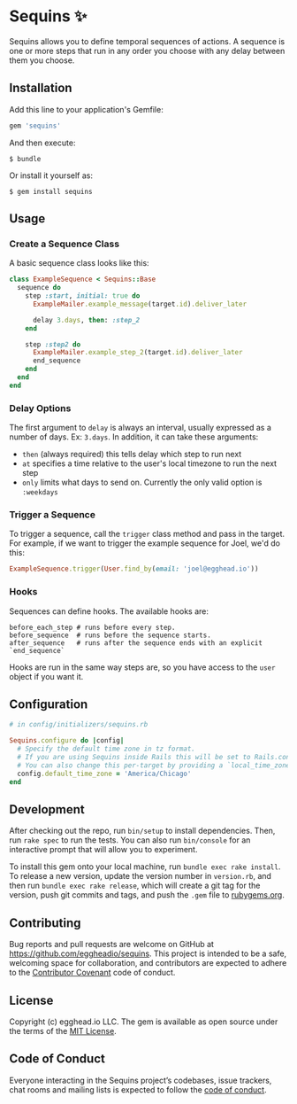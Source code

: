 # Sequins ✨

Sequins allows you to define temporal sequences of actions.
A sequence is one or more steps that run in any order you choose with any delay between them you choose.

## Installation

Add this line to your application's Gemfile:

```ruby
gem 'sequins'
```

And then execute:

    $ bundle

Or install it yourself as:

    $ gem install sequins

## Usage

### Create a Sequence Class

A basic sequence class looks like this:

```ruby
class ExampleSequence < Sequins::Base
  sequence do
    step :start, initial: true do
      ExampleMailer.example_message(target.id).deliver_later

      delay 3.days, then: :step_2
    end

    step :step2 do
      ExampleMailer.example_step_2(target.id).deliver_later
      end_sequence
    end
  end
end
```

### Delay Options

The first argument to `delay` is always an interval, usually expressed as a number of days. Ex: `3.days`.
In addition, it can take these arguments:

* `then` (always required) this tells delay which step to run next
* `at` specifies a time relative to the user's local timezone to run the next step
* `only` limits what days to send on. Currently the only valid option is `:weekdays`

### Trigger a Sequence

To trigger a sequence, call the `trigger` class method and pass in the target. 
For example, if we want to trigger the example sequence for Joel, we'd do this:

```ruby
ExampleSequence.trigger(User.find_by(email: 'joel@egghead.io'))
```

### Hooks

Sequences can define hooks. The available hooks are:

```
before_each_step # runs before every step.
before_sequence  # runs before the sequence starts. 
after_sequence   # runs after the sequence ends with an explicit `end_sequence`
```

Hooks are run in the same way steps are, so you have access to the `user` object if you want it.

## Configuration

```ruby
# in config/initializers/sequins.rb

Sequins.configure do |config|
  # Specify the default time zone in tz format.
  # If you are using Sequins inside Rails this will be set to Rails.configuration.time_zone.
  # You can also change this per-target by providing a `local_time_zone` method on your target.
  config.default_time_zone = 'America/Chicago'
end
```

## Development

After checking out the repo, run `bin/setup` to install dependencies. Then, run `rake spec` to run the tests. You can also run `bin/console` for an interactive prompt that will allow you to experiment.

To install this gem onto your local machine, run `bundle exec rake install`. To release a new version, update the version number in `version.rb`, and then run `bundle exec rake release`, which will create a git tag for the version, push git commits and tags, and push the `.gem` file to [rubygems.org](https://rubygems.org).

## Contributing

Bug reports and pull requests are welcome on GitHub at https://github.com/eggheadio/sequins. This project is intended to be a safe, welcoming space for collaboration, and contributors are expected to adhere to the [Contributor Covenant](http://contributor-covenant.org) code of conduct.

## License

Copyright (c) egghead.io LLC. The gem is available as open source under the terms of the [MIT License](https://opensource.org/licenses/MIT).

## Code of Conduct

Everyone interacting in the Sequins project’s codebases, issue trackers, chat rooms and mailing lists is expected to follow the [code of conduct](https://github.com/eggheadio/sequins/blob/master/CODE_OF_CONDUCT.md).
